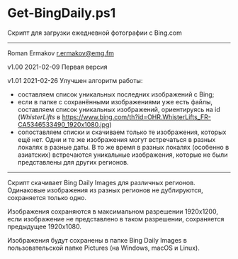 # Get-BingDaily.ps1
Скрипт для загрузки ежедневной фотографии с Bing.com

---

Roman Ermakov <r.ermakov@emg.fm>

v1.00 2021-02-09 Первая версия

v1.01 2021-02-26 Улучшен алгоритм работы:
* составляем список уникальных последних изображений с Bing;
* если в папке с сохранёнными изображениями уже есть файлы, составляем список уникальных изображений, ориентируясь на id (*WhisterLifts* в https://www.bing.com/th?id=OHR.WhisterLifts_FR-CA5346533490_1920x1080.jpg)
* сопоставляем списки и скачиваем только те изображения, которых ещё нет.
Одни и те же изображения могут встречаться в разных локалях в разные даты. В то же время в разных локалях (особенно в азиатских) встречаются уникальные изображения, которые не были представлены для других регионов.

---

Скрипт скачивает Bing Daily Images для различных регионов.
Одинаковые изображения из разных регионов не дублируются, сохраняется только одно.

Изображения сохраняются в максимальном разрешении 1920x1200, если изображение не представлено в таком разрешении, сохраняется предыдущее 1920x1080.

Изображения будут сохранены в папке Bing Daily Images в пользовательской папке Pictures (на Windows, macOS и Linux).
